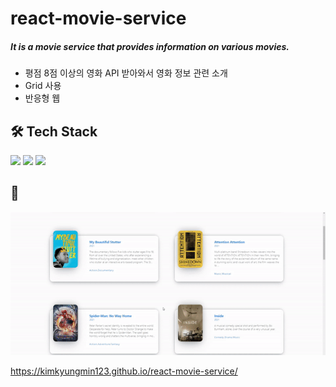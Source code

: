 # react-movie-service

##### It is a movie service that provides information on various movies.

- 평점 8점 이상의 영화 API 받아와서 영화 정보 관련 소개
- Grid 사용
- 반응형 웹

## 🛠 Tech Stack

<img src="https://img.shields.io/badge/React-61DAFB?style=flat-square&logo=React&logoColor=white"/> <img src="https://img.shields.io/badge/Typescript-1572B6?style=flat-square&logo=Typescript&logoColor=white"/> <img src="https://img.shields.io/badge/CSS3-1572B6?style=flat-square&logo=CSS3&logoColor=white"/>



## 👀

<img src="img/movie.gif">

https://kimkyungmin123.github.io/react-movie-service/
